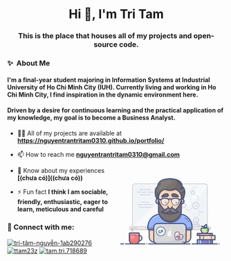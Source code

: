 <h1 align="center">Hi 👋, I'm Tri Tam</h1>
<h3 align="center">This is the place that houses all of my projects and open-source code.</h3>


<h3 align="left">✨&nbsp; About Me</h3>

<h4 align="left">I'm a final-year student majoring in Information Systems at Industrial University of Ho Chi Minh City (IUH). Currently living and working in Ho Chi Minh City, I find inspiration in the dynamic environment here.</h4>
<h4 align="left">Driven by a desire for continuous learning and the practical application of my knowledge, my goal is to become a Business Analyst.</h4>

- 👨‍💻 All of my projects are available at **https://nguyentrantritam0310.github.io/portfolio/** 

- 📫 How to reach me **nguyentrantritam0310@gmail.com**

<img align="right" style="width:16rem; height:auto" src="https://raw.githubusercontent.com/Elanza-48/Elanza-48/41a4790484e268102dfdab2b7c59d440d3ffafab/resources/img/geek.gif"/>

- 📄 Know about my experiences **[(chưa có)]((chưa có))**

- ⚡ Fun fact **I think I am sociable, friendly, enthusiastic, eager to learn, meticulous and careful**


<h3 align="left">🤝 Connect with me:</h3>
<p align="left">
<a href="https://linkedin.com/in/trí-tâm-nguyễn-1ab290276" target="blank"><img align="center" src="https://raw.githubusercontent.com/rahuldkjain/github-profile-readme-generator/master/src/images/icons/Social/linked-in-alt.svg" alt="trí-tâm-nguyễn-1ab290276" height="30" width="40" /></a>
<a href="https://fb.com/ttam23z" target="blank"><img align="center" src="https://raw.githubusercontent.com/rahuldkjain/github-profile-readme-generator/master/src/images/icons/Social/facebook.svg" alt="ttam23z" height="30" width="40" /></a>
<a href="https://instagram.com/tam.tri.718689" target="blank"><img align="center" src="https://raw.githubusercontent.com/rahuldkjain/github-profile-readme-generator/master/src/images/icons/Social/instagram.svg" alt="tam.tri.718689" height="30" width="40" /></a>
</p>

